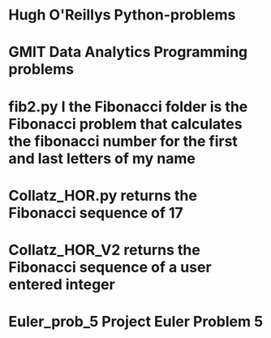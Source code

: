 # Hugh O'Reillys Python-problems
# GMIT Data Analytics Programming problems
# fib2.py  I the Fibonacci folder is the Fibonacci problem that calculates the fibonacci number for the first and last letters of my name
# Collatz_HOR.py returns the Fibonacci sequence of 17
# Collatz_HOR_V2 returns the Fibonacci sequence of a user entered integer
# Euler_prob_5 Project Euler Problem 5
